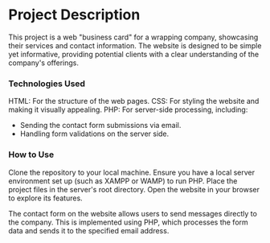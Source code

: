# Project Description
This project is a web "business card" for a wrapping company, showcasing their services and contact information. The website is designed to be simple yet informative, providing potential clients with a clear understanding of the company's offerings.

### Technologies Used
HTML: For the structure of the web pages.
CSS: For styling the website and making it visually appealing.
PHP: For server-side processing, including:
- Sending the contact form submissions via email.
- Handling form validations on the server side.


### How to Use
Clone the repository to your local machine.
Ensure you have a local server environment set up (such as XAMPP or WAMP) to run PHP.
Place the project files in the server's root directory.
Open the website in your browser to explore its features.

The contact form on the website allows users to send messages directly to the company. This is implemented using PHP, which processes the form data and sends it to the specified email address.
